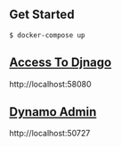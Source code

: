 ## Get Started

```
$ docker-compose up
```

## [Access To Djnago](http://localhost:58080)
http://localhost:58080

## [Dynamo Admin](http://localhost:50727)
http://localhost:50727
